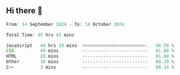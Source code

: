 ## Hi there 👋
<!--START_SECTION:Muni-->

```Javascript
From: 14 September 2024 - To: 14 October 2024

Total Time: 45 hrs 42 mins

JavaScript   44 hrs 19 mins  >>>>>>>>>>>>>>>>>>>>>>>>-   96.59 %
CSS          49 mins         -------------------------   01.80 %
HTML         28 mins         -------------------------   01.04 %
Other        10 mins         -------------------------   00.39 %
C++          3 mins          -------------------------   00.14 %
```

<!--END_SECTION:Muni-->
